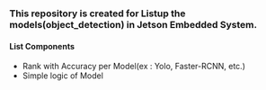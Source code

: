 ###  This repository is created for Listup the models(object_detection) in Jetson Embedded System.

#### List Components
  * Rank with Accuracy per Model(ex : Yolo, Faster-RCNN, etc.)
  * Simple logic of Model
